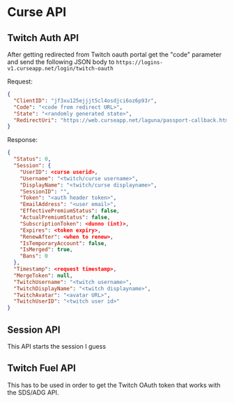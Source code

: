 # Curse API

## Twitch Auth API

After getting redirected from Twitch oauth portal get the "code" parameter and send the following JSON body to `https://logins-v1.curseapp.net/login/twitch-oauth`

Request:
````json
{
  "ClientID": "jf3xu125ejjjt5cl4osdjci6oz6p93r",
  "Code": "<code from redirect URL>",
  "State": "<randomly generated state>",
  "RedirectUri": "https://web.curseapp.net/laguna/passport-callback.html",
}
````

Response:
````json
{
  "Status": 0,
  "Session": {
    "UserID": <curse userid>,
    "Username": "<twitch/curse username>",
    "DisplayName": "<twitch/curse displayname>",
    "SessionID": "",
    "Token": "<auth header token>",
    "EmailAddress": "<user email>",
    "EffectivePremiumStatus": false,
    "ActualPremiumStatus": false,
    "SubscriptionToken": <dunno (int)>,
    "Expires": <token expiry>,
    "RenewAfter": <when to renew>,
    "IsTemporaryAccount": false,
    "IsMerged": true,
    "Bans": 0
  },
  "Timestamp": <request timestamp>,
  "MergeToken": null,
  "TwitchUsername": "<twitch username>",
  "TwitchDisplayName": "<twitch displayname>",
  "TwitchAvatar": "<avatar URL>",
  "TwitchUserID": "<twitch user id>"
}
````

## Session API
This API starts the session I guess


## Twitch Fuel API
This has to be used in order to get the Twitch OAuth token that works with the SDS/ADG API.

